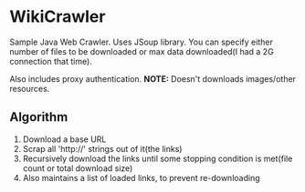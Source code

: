 # WikiCrawler

Sample Java Web Crawler. Uses JSoup library.
You can specify either number of files to be downloaded or max data downloaded(I had a 2G connection that time).

Also includes proxy authentication.
**NOTE:** Doesn't downloads images/other resources. 

## Algorithm
1. Download a base URL
2. Scrap all 'http://' strings out of it(the links)
3. Recursively download the links until some stopping condition is met(file count or total download size)
4. Also maintains a list of loaded links, to prevent re-downloading
